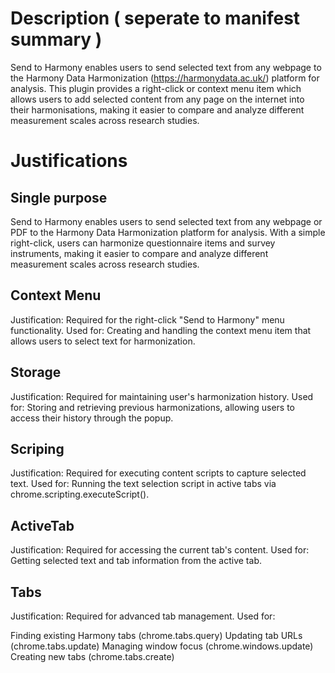 # Description ( seperate to manifest summary )

Send to Harmony enables users to send selected text from any webpage to the Harmony Data Harmonization (https://harmonydata.ac.uk/) platform for analysis. This plugin provides a right-click or context menu item which allows users to add selected content from any page on the internet into their harmonisations, making it easier to compare and analyze different measurement scales across research studies.

# Justifications

## Single purpose

Send to Harmony enables users to send selected text from any webpage or PDF to the Harmony Data Harmonization platform for analysis. With a simple right-click, users can harmonize questionnaire items and survey instruments, making it easier to compare and analyze different measurement scales across research studies.

## Context Menu

Justification: Required for the right-click "Send to Harmony" menu functionality.
Used for: Creating and handling the context menu item that allows users to select text for harmonization.

## Storage

Justification: Required for maintaining user's harmonization history.
Used for: Storing and retrieving previous harmonizations, allowing users to access their history through the popup.

## Scriping

Justification: Required for executing content scripts to capture selected text.
Used for: Running the text selection script in active tabs via chrome.scripting.executeScript().

## ActiveTab

Justification: Required for accessing the current tab's content.
Used for: Getting selected text and tab information from the active tab.

## Tabs

Justification: Required for advanced tab management.
Used for:

Finding existing Harmony tabs (chrome.tabs.query)
Updating tab URLs (chrome.tabs.update)
Managing window focus (chrome.windows.update)
Creating new tabs (chrome.tabs.create)
